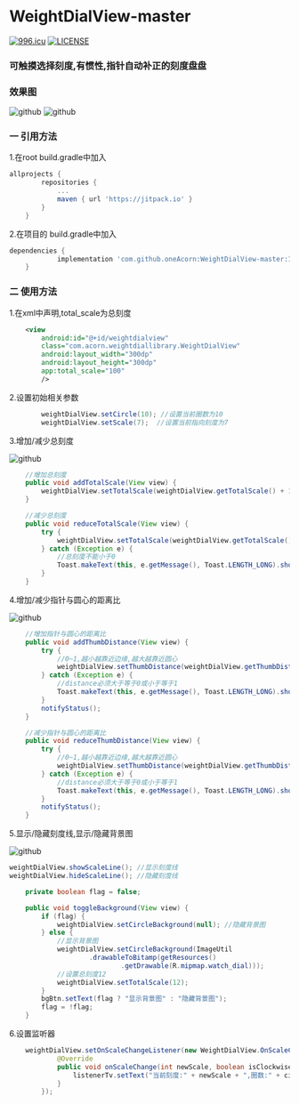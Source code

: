 # WeightDialView-master
<a href="https://996.icu"><img src="https://img.shields.io/badge/link-996.icu-red.svg" alt="996.icu" /></a>
[![LICENSE](https://img.shields.io/badge/license-Anti%20996-blue.svg)](https://github.com/996icu/996.ICU/blob/master/LICENSE)

<h3>可触摸选择刻度,有惯性,指针自动补正的刻度盘盘</h3>

<h3>效果图</h3>

![github](https://github.com/oneAcorn/WeightDialView-master/blob/master/20190427_112059.gif)
![github](https://github.com/oneAcorn/WeightDialView-master/blob/master/20190427_111630.gif)

<h3>一 引用方法</h3>

1.在root build.gradle中加入

```gradle
allprojects {
		repositories {
			...
			maven { url 'https://jitpack.io' }
		}
	}
```

2.在项目的 build.gradle中加入

```gradle
dependencies {
	        implementation 'com.github.oneAcorn:WeightDialView-master:1.0.2'
	}
```

<h3>二 使用方法</h3>

1.在xml中声明,total_scale为总刻度

```xml
    <view
        android:id="@+id/weightdialview"
        class="com.acorn.weightdiallibrary.WeightDialView"
        android:layout_width="300dp"
        android:layout_height="300dp"
        app:total_scale="100"
        />
```

2.设置初始相关参数

```java
        weightDialView.setCircle(10); //设置当前圈数为10
        weightDialView.setScale(7);  //设置当前指向刻度为7
```



3.增加/减少总刻度

![github](https://github.com/oneAcorn/WeightDialView-master/blob/master/20190427_111527.gif)

```java
    //增加总刻度
    public void addTotalScale(View view) {
        weightDialView.setTotalScale(weightDialView.getTotalScale() + 10);
    }

    //减少总刻度
    public void reduceTotalScale(View view) {
        try {
            weightDialView.setTotalScale(weightDialView.getTotalScale() - 10);
        } catch (Exception e) {
            //总刻度不能小于0
            Toast.makeText(this, e.getMessage(), Toast.LENGTH_LONG).show();
        }
    }
```

4.增加/减少指针与圆心的距离比

![github](https://github.com/oneAcorn/WeightDialView-master/blob/master/20190427_111600.gif)

```java
    //增加指针与圆心的距离比
    public void addThumbDistance(View view) {
        try {
            //0~1,越小越靠近边缘,越大越靠近圆心
            weightDialView.setThumbDistance(weightDialView.getThumbDistance() - 0.05f);
        } catch (Exception e) {
            //distance必须大于等于0或小于等于1
            Toast.makeText(this, e.getMessage(), Toast.LENGTH_LONG).show();
        }
        notifyStatus();
    }

    //减少指针与圆心的距离比
    public void reduceThumbDistance(View view) {
        try {
            //0~1,越小越靠近边缘,越大越靠近圆心
            weightDialView.setThumbDistance(weightDialView.getThumbDistance() + 0.05f);
        } catch (Exception e) {
            //distance必须大于等于0或小于等于1
            Toast.makeText(this, e.getMessage(), Toast.LENGTH_LONG).show();
        }
        notifyStatus();
    }
```
   
5.显示/隐藏刻度线,显示/隐藏背景图

![github](https://github.com/oneAcorn/WeightDialView-master/blob/master/20190427_111630.gif)

```java
weightDialView.showScaleLine(); //显示刻度线
weightDialView.hideScaleLine(); //隐藏刻度线
```

```java
    private boolean flag = false;

    public void toggleBackground(View view) {
        if (flag) {
            weightDialView.setCircleBackground(null); //隐藏背景图
        } else {
            //显示背景图
            weightDialView.setCircleBackground(ImageUtil
                    .drawableToBitamp(getResources()
                            .getDrawable(R.mipmap.watch_dial)));
            //设置总刻度12
            weightDialView.setTotalScale(12);
        }
        bgBtn.setText(flag ? "显示背景图" : "隐藏背景图");
        flag = !flag;
    }
```

6.设置监听器

```java
    weightDialView.setOnScaleChangeListener(new WeightDialView.OnScaleChangeListener() {
            @Override
            public void onScaleChange(int newScale, boolean isClockwise, int circles) {
                listenerTv.setText("当前刻度:" + newScale + ",圈数:" + circles + ",顺时针:" + isClockwise);
            }
        });
```
